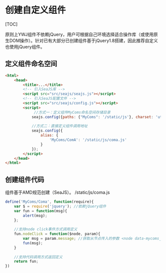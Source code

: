 # 创建自定义组件

[TOC]

原则上YWJ组件不依赖jQuery，用户可根据自己环境选择适合操作库（或使用原生DOM操作）。针对已有大部分已创建组件基于jQuery1.8搭建，因此推荐自定义也使用jQuery组件。

## 定义组件命名空间

``` html
<html>
    <head>
        <title>...</title>
        <!-- 引入SeaJS库 -->
        <script src="src/seajs/seajs.js"></script>
        <!-- 引入SeaJS配置文件 -->
        <script src="src/seajs/config.js"></script>
        <script>
             //方式一：定义组件MyComs命名空间存储目录
			seajs.config({paths: {"MyComs": '/static/js'}, charset: 'utf-8'});
			
            //方式二：直接定义组件调用地址
            seajs.config({
                alias: {
                    'MyComs/ComA': '/static/js/coma.js'
                }
            });
        </script>
    </head>
</html>
```

## 创建组件代码

组件基于AMD规范创建（SeaJS）。
/static/js/coma.js

``` javascript
define('MyComs/Coma', function(require){
    var $ = require('jquery'); //依赖jQuery组件
    var fun = function(msg){
        alert(msg);
    };
    
    //支持node click事件方式调用定义
    fun.nodeClick = function($node, param){
        var msg = param.message; //获取从节点传入的参数 <node data-mycoms_coma-message="hello">
        fun(msg);
    }
    
    //支持代码调用方式返回定义
    return fun;
})
```



